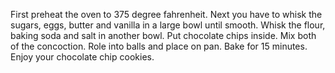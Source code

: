 First preheat the oven to 375 degree fahrenheit.
Next you have to whisk the sugars, eggs, butter and vanilla in a large bowl until smooth. Whisk the flour, baking soda and salt in another bowl. Put chocolate chips inside. Mix both of the concoction. Role into balls and place on pan. Bake for 15 minutes. Enjoy your chocolate chip cookies.
